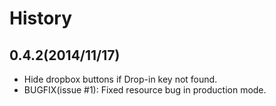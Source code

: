 # History

## 0.4.2(2014/11/17)

* Hide dropbox buttons if Drop-in key not found.
* BUGFIX(issue #1): Fixed resource bug in production mode.
